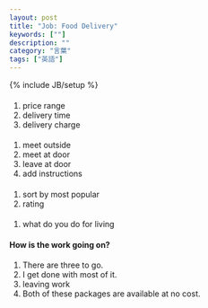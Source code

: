 ```yaml
---
layout: post
title: "Job: Food Delivery"
keywords: [""]
description: ""
category: "言葉"
tags: ["英語"]
---
```

{% include JB/setup %}

####
1. price range
2. delivery time
3. delivery charge


####
1. meet outside 
2. meet at door
3. leave at door
4. add instructions


####
1. sort by most popular
2. rating

####
1. what do you do for living


####  How is the work going on?
1. There are three to go.
2. I get done with most of it.
3. leaving work
4. Both of these packages are available at no cost.


